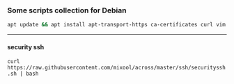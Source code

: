 ### Some scripts collection  for Debian
```bash
apt update && apt install apt-transport-https ca-certificates curl vim wget -y
```  
---  
#### security ssh  
`curl https://raw.githubusercontent.com/mixool/across/master/ssh/securityssh.sh | bash`  
